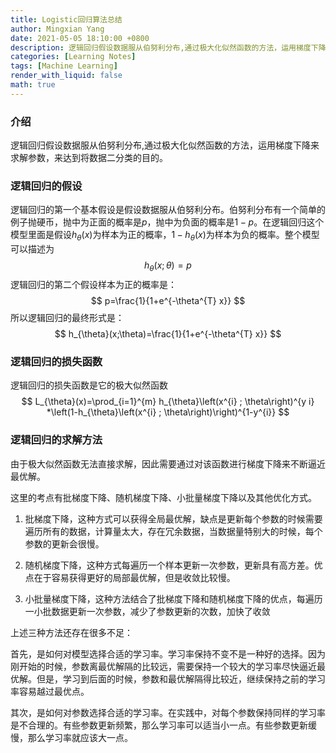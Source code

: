 ```yaml
---
title: Logistic回归算法总结
author: Mingxian Yang
date: 2021-05-05 18:10:00 +0800
description: 逻辑回归假设数据服从伯努利分布,通过极大化似然函数的方法，运用梯度下降来求解参数，来达到将数据二分类的目的。
categories: [Learning Notes]
tags: [Machine Learning]
render_with_liquid: false
math: true
---
```


### 介绍
逻辑回归假设数据服从伯努利分布,通过极大化似然函数的方法，运用梯度下降来求解参数，来达到将数据二分类的目的。

### 逻辑回归的假设

逻辑回归的第一个基本假设是假设数据服从伯努利分布。伯努利分布有一个简单的例子抛硬币，抛中为正面的概率是$p$，抛中为负面的概率是$1-p$。在逻辑回归这个模型里面是假设$h_{\theta}(x)$为样本为正的概率，$1-h_{\theta}(x)$为样本为负的概率。整个模型可以描述为
$$h_{\theta}(x;\theta)=p$$
逻辑回归的第二个假设样本为正的概率是：
$$
p=\frac{1}{1+e^{-\theta^{T} x}}
$$
所以逻辑回归的最终形式是：
$$
h_{\theta}(x;\theta)=\frac{1}{1+e^{-\theta^{T} x}}
$$

### 逻辑回归的损失函数
逻辑回归的损失函数是它的极大似然函数
$$
L_{\theta}(x)=\prod_{i=1}^{m} h_{\theta}\left(x^{i} ; \theta\right)^{y i} *\left(1-h_{\theta}\left(x^{i} ; \theta\right)\right)^{1-y^{i}}
$$

### 逻辑回归的求解方法
由于极大似然函数无法直接求解，因此需要通过对该函数进行梯度下降来不断逼近最优解。

这里的考点有批梯度下降、随机梯度下降、小批量梯度下降以及其他优化方式。

1. 批梯度下降，这种方式可以获得全局最优解，缺点是更新每个参数的时候需要遍历所有的数据，计算量太大，存在冗余数据，当数据量特别大的时候，每个参数的更新会很慢。

2. 随机梯度下降，这种方式每遍历一个样本更新一次参数，更新具有高方差。优点在于容易获得更好的局部最优解，但是收敛比较慢。

3. 小批量梯度下降，这种方法结合了批梯度下降和随机梯度下降的优点，每遍历一小批数据更新一次参数，减少了参数更新的次数，加快了收敛

上述三种方法还存在很多不足：

首先，是如何对模型选择合适的学习率。学习率保持不变不是一种好的选择。因为刚开始的时候，参数离最优解隔的比较远，需要保持一个较大的学习率尽快逼近最优解。但是，学习到后面的时候，参数和最优解隔得比较近，继续保持之前的学习率容易越过最优点。

其次，是如何对参数选择合适的学习率。在实践中，对每个参数保持同样的学习率是不合理的。有些参数更新频繁，那么学习率可以适当小一点。有些参数更新缓慢，那么学习率就应该大一点。

